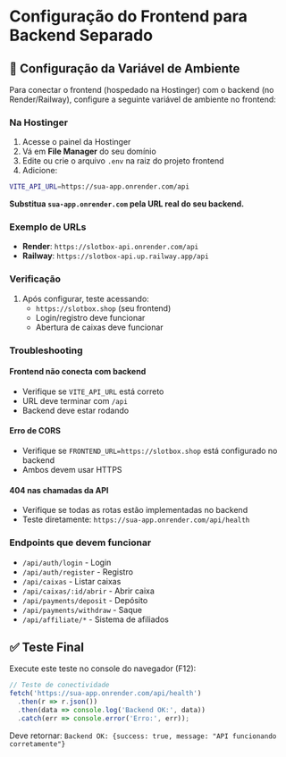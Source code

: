 # Configuração do Frontend para Backend Separado

## 🔧 Configuração da Variável de Ambiente

Para conectar o frontend (hospedado na Hostinger) com o backend (no Render/Railway), configure a seguinte variável de ambiente no frontend:

### Na Hostinger

1. Acesse o painel da Hostinger
2. Vá em **File Manager** do seu domínio
3. Edite ou crie o arquivo `.env` na raiz do projeto frontend
4. Adicione:

```bash
VITE_API_URL=https://sua-app.onrender.com/api
```

**Substitua `sua-app.onrender.com` pela URL real do seu backend.**

### Exemplo de URLs

- **Render**: `https://slotbox-api.onrender.com/api`
- **Railway**: `https://slotbox-api.up.railway.app/api`

### Verificação

1. Após configurar, teste acessando:
   - `https://slotbox.shop` (seu frontend)
   - Login/registro deve funcionar
   - Abertura de caixas deve funcionar

### Troubleshooting

#### Frontend não conecta com backend
- Verifique se `VITE_API_URL` está correto
- URL deve terminar com `/api`
- Backend deve estar rodando

#### Erro de CORS
- Verifique se `FRONTEND_URL=https://slotbox.shop` está configurado no backend
- Ambos devem usar HTTPS

#### 404 nas chamadas da API
- Verifique se todas as rotas estão implementadas no backend
- Teste diretamente: `https://sua-app.onrender.com/api/health`

### Endpoints que devem funcionar

- `/api/auth/login` - Login
- `/api/auth/register` - Registro  
- `/api/caixas` - Listar caixas
- `/api/caixas/:id/abrir` - Abrir caixa
- `/api/payments/deposit` - Depósito
- `/api/payments/withdraw` - Saque
- `/api/affiliate/*` - Sistema de afiliados

## ✅ Teste Final

Execute este teste no console do navegador (F12):

```javascript
// Teste de conectividade
fetch('https://sua-app.onrender.com/api/health')
  .then(r => r.json())
  .then(data => console.log('Backend OK:', data))
  .catch(err => console.error('Erro:', err));
```

Deve retornar: `Backend OK: {success: true, message: "API funcionando corretamente"}`
